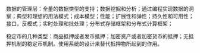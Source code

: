 数据的管理层：全量的数据类型的支持；数据挖掘和分析；通过编程实现数据的洞察；典型和理想的用法模式；成本模型；性能；扩展性和弹性；持久性和可用性；接口，反模式；实时处理和批处理；分布式存储框架和分布式计算框架；

稳定币的几种类型：商品抵押或者发币抵押；加密资产或者加密货币的抵押；无抵押机制的稳定币机制。使用系统的设计来替代抵押物所起到的作用。
